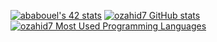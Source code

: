 
<!---
ozahid7/ozahid7 is a ✨ special ✨ repository because its `README.md` (this file) appears on your GitHub profile.
You can click the Preview link to take a look at your changes.
--->
[![ababouel's 42 stats](https://badge.mediaplus.ma/darkblue/ozahid-)](https://github.com/oakoudad/badge42)
[![ozahid7 GitHub stats](https://github-readme-stats.vercel.app/api?username=ozahid7&show_icons=true&theme=radical)](https://github.com/ozahid7)
[![ozahid7 Most Used Programming Languages](https://github-readme-stats.vercel.app/api/top-langs/?username=ozahid7&layout=compact&hide_border=true&theme=darcula&bg_color=00000000&langs_count=6)](https://github.com/ozahid7)
